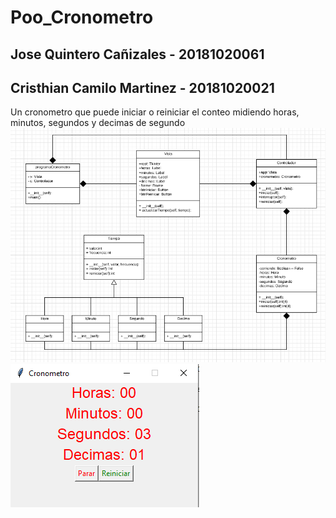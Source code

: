 # Poo_Cronometro
## Jose Quintero Cañizales - 20181020061
## Cristhian Camilo Martinez - 20181020021
Un cronometro que puede iniciar o reiniciar el conteo midiendo horas, minutos, segundos y decimas de segundo
![alt text](https://github.com/JQuinteroC/Poo_Cronometro/blob/master/UML/uml.png)
![alt text](https://github.com/JQuinteroC/Poo_Cronometro/blob/master/UML/Programa.png)
